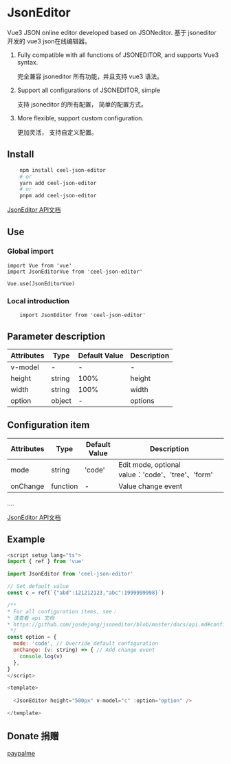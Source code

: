 # JsonEditor
Vue3 JSON online editor developed based on JSONeditor.
基于 jsoneditor 开发的 vue3 json在线编辑器。

1. Fully compatible with all functions of JSONEDITOR, and supports Vue3 syntax.

    完全兼容 jsoneditor 所有功能，并且支持 vue3 语法。

2. Support all configurations of JSONEDITOR, simple 
    
    支持  jsoneditor 的所有配置， 简单的配置方式。

3. More flexible, support custom configuration.
    
    更加灵活， 支持自定义配置。

## Install

```bash
    npm install ceel-json-editor
    # or
    yarn add ceel-json-editor
    # or
    pnpm add ceel-json-editor
```

[JsonEditor API文档](https://github.com/josdejong/jsoneditor/blob/master/docs/api.md#configuration-options)

## Use

### Global import
```
import Vue from 'vue'
import JsonEditorVue from 'ceel-json-editor'

Vue.use(JsonEditorVue)
```

### Local introduction
```
    import JsonEditor from 'ceel-json-editor'

```
## Parameter description
|Attributes| Type | Default Value | Description |
| --- | --- | --- | --- |
| v-model | - | - | - |
| height | string | 100% | height |
| width | string | 100% | width |
| option | object | - | options |

## Configuration item
|Attributes| Type | Default Value | Description |
| --- | --- | --- | --- |
| mode | string | 'code' | Edit mode, optional value：'code'、'tree'、'form' |
| onChange | function | - | Value change event |
....

[JsonEditor API文档](https://github.com/josdejong/jsoneditor/blob/master/docs/api.md#configuration-options)



## Example
```js
<script setup lang="ts">
import { ref } from 'vue'

import JsonEditor from 'ceel-json-editor'

// Set default value 
const c = ref(`{"abd":121212123,"abc":1999999998}`)

/**
* For all configuration items, see： 
* 请查看 api 文档
* https://github.com/josdejong/jsoneditor/blob/master/docs/api.md#configuration-options
 */
const option = {
  mode: 'code', // Override default configuration
  onChange: (v: string) => { // Add change event
    console.log(v)
  },
}
</script>

<template>
  
  <JsonEditor height="500px" v-model="c" :option="option" />

</template>

```


## Donate 捐赠

[paypalme](https://paypal.me/cyq521?country.x=C2&locale.x=zh_XC)

